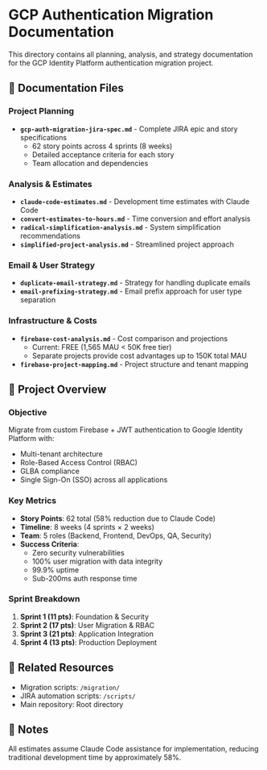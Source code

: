 # GCP Authentication Migration Documentation

This directory contains all planning, analysis, and strategy documentation for the GCP Identity Platform authentication migration project.

## 📁 Documentation Files

### Project Planning
- **`gcp-auth-migration-jira-spec.md`** - Complete JIRA epic and story specifications
  - 62 story points across 4 sprints (8 weeks)
  - Detailed acceptance criteria for each story
  - Team allocation and dependencies

### Analysis & Estimates
- **`claude-code-estimates.md`** - Development time estimates with Claude Code
- **`convert-estimates-to-hours.md`** - Time conversion and effort analysis
- **`radical-simplification-analysis.md`** - System simplification recommendations
- **`simplified-project-analysis.md`** - Streamlined project approach

### Email & User Strategy
- **`duplicate-email-strategy.md`** - Strategy for handling duplicate emails
- **`email-prefixing-strategy.md`** - Email prefix approach for user type separation

### Infrastructure & Costs
- **`firebase-cost-analysis.md`** - Cost comparison and projections
  - Current: FREE (1,565 MAU < 50K free tier)
  - Separate projects provide cost advantages up to 150K total MAU
- **`firebase-project-mapping.md`** - Project structure and tenant mapping

## 🎯 Project Overview

### Objective
Migrate from custom Firebase + JWT authentication to Google Identity Platform with:
- Multi-tenant architecture
- Role-Based Access Control (RBAC)
- GLBA compliance
- Single Sign-On (SSO) across all applications

### Key Metrics
- **Story Points**: 62 total (58% reduction due to Claude Code)
- **Timeline**: 8 weeks (4 sprints × 2 weeks)
- **Team**: 5 roles (Backend, Frontend, DevOps, QA, Security)
- **Success Criteria**: 
  - Zero security vulnerabilities
  - 100% user migration with data integrity
  - 99.9% uptime
  - Sub-200ms auth response time

### Sprint Breakdown
1. **Sprint 1 (11 pts)**: Foundation & Security
2. **Sprint 2 (17 pts)**: User Migration & RBAC
3. **Sprint 3 (21 pts)**: Application Integration
4. **Sprint 4 (13 pts)**: Production Deployment

## 🔗 Related Resources

- Migration scripts: `/migration/`
- JIRA automation scripts: `/scripts/`
- Main repository: Root directory

## 📝 Notes

All estimates assume Claude Code assistance for implementation, reducing traditional development time by approximately 58%.

